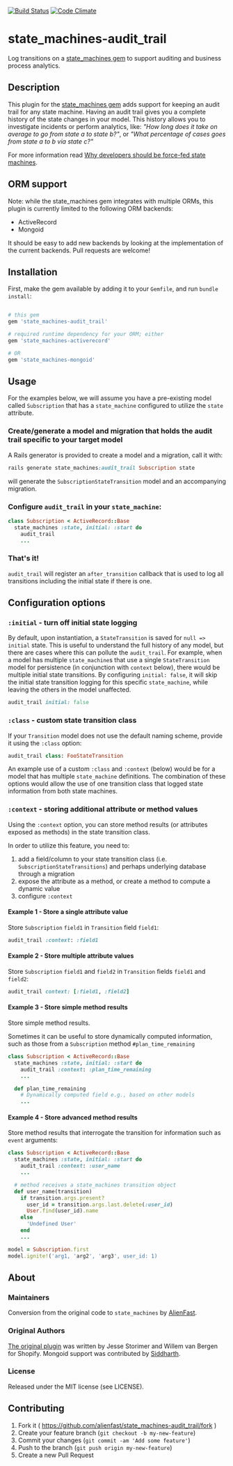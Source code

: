 [![Build Status](https://travis-ci.org/state-machines/state_machines-audit_trail.svg?branch=master)](https://travis-ci.org/state-machines/state_machines-audit_trail)
[![Code Climate](https://codeclimate.com/github/state-machines/state_machines-audit_trail.png)](https://codeclimate.com/github/state-machines/state_machines-audit_trail)

# state_machines-audit_trail
Log transitions on a [state_machines gem](https://github.com/state-machines/state_machines) to support auditing and business process analytics.


## Description

This plugin for the [state_machines gem](https://github.com/state-machines/state_machines) adds support for keeping an audit trail
for any state machine. Having an audit trail gives you a complete history of the state changes in your model. This history allows you
to investigate incidents or perform analytics, like: _"How long does it take on average to go from state a to state b?"_,
or _"What percentage of cases goes from state a to b via state c?"_

For more information read [Why developers should be force-fed state machines](http://www.shopify.com/technology/3383012-why-developers-should-be-force-fed-state-machines).

## ORM support

Note: while the state_machines gem integrates with multiple ORMs, this plugin is currently limited to the following ORM backends:

*   ActiveRecord
*   Mongoid


It should be easy to add new backends by looking at the implementation of the current backends. Pull requests are welcome!

## Installation
First, make the gem available by adding it to your `Gemfile`, and run `bundle install`:

```ruby

# this gem
gem 'state_machines-audit_trail'

# required runtime dependency for your ORM; either
gem 'state_machines-activerecord'

# OR
gem 'state_machines-mongoid'
```

## Usage

For the examples below, we will assume you have a pre-existing model called `Subscription` that has a `state_machine` configured to utilize the `state` attribute.

### Create/generate a model and migration that holds the audit trail specific to your target model
A Rails generator is provided to create a model and a migration, call it with:

```ruby
rails generate state_machines:audit_trail Subscription state
```

will generate the `SubscriptionStateTransition` model and an accompanying migration.

### Configure `audit_trail` in your `state_machine`:

```ruby
class Subscription < ActiveRecord::Base
  state_machines :state, initial: :start do
    audit_trail
    ...
```

### That's it!
`audit_trail` will register an `after_transition` callback that is used to log all transitions including the initial state if there is one.

## Configuration options

### `:initial` - turn off initial state logging
By default, upon instantiation, a `StateTransition` is saved for `null => initial` state.  This is useful to understand the full history
of any model, but there are cases where this can pollute the `audit_trail`.  For example, when a model has multiple `state_machine`s
that use a single `StateTransition` model for persistence (in conjunction with `context` below), there would be multiple initial state
transitions.  By configuring `initial: false`, it will skip the initial state transition logging for this specific `state_machine`, while
leaving the others in the model unaffected.
```ruby
audit_trail initial: false
```

### `:class` - custom state transition class
If your `Transition` model does not use the default naming scheme, provide it using the `:class` option:
```ruby
audit_trail class: FooStateTransition
```

An example use of a custom `:class` and `:context` (below) would be for a model that has multiple `state_machine` definitions.  The combination
of these options would allow the use of one transition class that logged state information from both state machines.

### `:context` - storing additional attribute or method values
Using the `:context` option, you can store method results (or attributes exposed as methods) in the state transition class.

In order to utilize this feature, you need to:

1. add a field/column to your state transition class (i.e. `SubscriptionStateTransitions`) and perhaps underlying database through a migration
2. expose the attribute as a method, or create a method to compute a dynamic value
3. configure `:context`

#### Example 1 - Store a single attribute value
Store `Subscription` `field1` in `Transition` field `field1`:
```ruby
audit_trail :context: :field1
```

#### Example 2 - Store multiple attribute values
Store `Subscription` `field1` and `field2` in `Transition` fields `field1` and `field2`:
```ruby
audit_trail context: [:field1, :field2]
```

#### Example 3 - Store simple method results
Store simple method results.

Sometimes it can be useful to store dynamically computed information, such as those from a `Subscription`  method `#plan_time_remaining`


```ruby
class Subscription < ActiveRecord::Base
  state_machines :state, initial: :start do
    audit_trail :context: :plan_time_remaining
    ...

  def plan_time_remaining
    # Dynamically computed field e.g., based on other models
    ...
```

#### Example 4 - Store advanced method results
Store method results that interrogate the transition for information such as `event` arguments:

```ruby
class Subscription < ActiveRecord::Base
  state_machines :state, initial: :start do
    audit_trail :context: :user_name
    ...

  # method receives a state_machines transition object
  def user_name(transition)
    if transition.args.present?
      user_id = transition.args.last.delete(:user_id)
      User.find(user_id).name
    else
      'Undefined User'
    end
    ...

model = Subscription.first
model.ignite!('arg1, 'arg2', 'arg3', user_id: 1)
```

## About

### Maintainers
Conversion from the original code to `state_machines` by [AlienFast](http://alienfast.com).

### Original Authors
[The original plugin](https://github.com/wvanbergen/state_machine-audit_trail) was written by Jesse Storimer and Willem van Bergen for Shopify.
Mongoid support was contributed by [Siddharth](https://github.com/svs).

### License
Released under the MIT license (see LICENSE).

## Contributing

1. Fork it ( https://github.com/alienfast/state_machines-audit_trail/fork )
2. Create your feature branch (`git checkout -b my-new-feature`)
3. Commit your changes (`git commit -am 'Add some feature'`)
4. Push to the branch (`git push origin my-new-feature`)
5. Create a new Pull Request